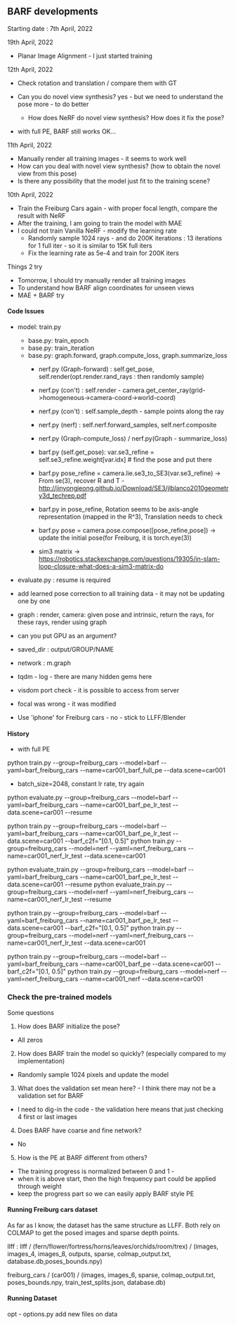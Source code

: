
## BARF developments

Starting date : 7th April, 2022


19th April, 2022

* Planar Image Alignment - I just started training


12th April, 2022

* Check rotation and translation / compare them with GT
* Can you do novel view synthesis? yes - but we need to understand the pose more - to do better
    * How does NeRF do novel view synthesis? How does it fix the pose?


* with full PE, BARF still works OK... 


11th April, 2022

* Manually render all training images - it seems to work well
* How can you deal with novel view synthesis? (how to obtain the novel view from this pose)
* Is there any possibility that the model just fit to the training scene? 



10th April, 2022

* Train the Freiburg Cars again - with proper focal length, compare the result with NeRF
* After the training, I am going to train the model with MAE
* I could not train Vanilla NeRF - modify the learning rate 
    * Randomly sample 1024 rays - and do 200K iterations : 13 iterations for 1 full iter - so it is similar to 15K full iters
    * Fix the learning rate as 5e-4 and train for 200K iters

Things 2 try

* Tomorrow, I should try manually render all training images
* To understand how BARF align coordinates for unseen views
* MAE + BARF try

#### Code Issues

* model: train.py
    * base.py: train_epoch
    * base.py: train_iteration
    * base.py: graph.forward, graph.compute_loss, graph.summarize_loss
        * nerf.py (Graph-forward) : self.get_pose, self.render(opt.render.rand_rays : then randomly sample)
        * nerf.py (con't) : self.render - camera.get_center_ray(grid->homogeneous->camera-coord->world-coord)
        * nerf.py (con't) : self.sample_depth - sample points along the ray
        * nerf.py (nerf) : self.nerf.forward_samples, self.nerf.composite
        * nerf.py (Graph-compute_loss) / nerf.py(Graph - summarize_loss)
        
        * barf.py (self.get_pose): var.se3_refine = self.se3_refine.weight[var.idx] # find the pose and put there
        * barf.py  pose_refine = camera.lie.se3_to_SE3(var.se3_refine) -> From se(3), recover R and T - http://jinyongjeong.github.io/Download/SE3/jlblanco2010geometry3d_techrep.pdf
        * barf.py  in pose_refine, Rotation seems to be axis-angle representation (mapped in the R^3), Translation needs to check
        * barf.py pose = camera.pose.compose([pose_refine,pose]) -> update the initial pose(for Freiburg, it is torch.eye(3))
        * sim3 matrix -> https://robotics.stackexchange.com/questions/19305/in-slam-loop-closure-what-does-a-sim3-matrix-do
* evaluate.py : resume is required
        

* add learned pose correction to all training data - it may not be updating one by one
* graph : render, camera: given pose and intrinsic, return the rays, for these rays, render using graph
* can you put GPU as an argument?
* saved_dir : output/GROUP/NAME
* network : m.graph 
* tqdm - log - there are many hidden gems here
* visdom port check - it is possible to access from server
* focal was wrong - it was modified
* Use 'iphone' for Freiburg cars - no - stick to LLFF/Blender

#### History

* with full PE

python train.py --group=freiburg_cars --model=barf --yaml=barf_freiburg_cars --name=car001_barf_full_pe --data.scene=car001

* batch_size=2048, constant lr rate, try again

python evaluate.py --group=freiburg_cars --model=barf --yaml=barf_freiburg_cars --name=car001_barf_pe_lr_test --data.scene=car001 --resume

python train.py --group=freiburg_cars --model=barf --yaml=barf_freiburg_cars --name=car001_barf_pe_lr_test --data.scene=car001 --barf_c2f="[0.1, 0.5]"
python train.py --group=freiburg_cars --model=nerf --yaml=nerf_freiburg_cars --name=car001_nerf_lr_test --data.scene=car001 

python evaluate_train.py --group=freiburg_cars --model=barf --yaml=barf_freiburg_cars --name=car001_barf_pe_lr_test --data.scene=car001 --resume
python evaluate_train.py  --group=freiburg_cars --model=nerf --yaml=nerf_freiburg_cars --name=car001_nerf_lr_test --resume

python train.py --group=freiburg_cars --model=barf --yaml=barf_freiburg_cars --name=car001_barf_pe_lr_test --data.scene=car001 --barf_c2f="[0.1, 0.5]"
python train.py --group=freiburg_cars --model=nerf --yaml=nerf_freiburg_cars --name=car001_nerf_lr_test --data.scene=car001 

python train.py --group=freiburg_cars --model=barf --yaml=barf_freiburg_cars --name=car001_barf_pe --data.scene=car001 --barf_c2f="[0.1, 0.5]"
python train.py --group=freiburg_cars --model=nerf --yaml=nerf_freiburg_cars --name=car001_nerf --data.scene=car001 




### Check the pre-trained models

Some questions

1) How does BARF initialize the pose?

* All zeros

2) How does BARF train the model so quickly? (especially compared to my implementation)

* Randomly sample 1024 pixels and update the model

3) What does the validation set mean here? - I think there may not be a validation set for BARF

* I need to dig-in the code - the validation here means that just checking 4 first or last images 

4) Does BARF have coarse and fine network?

* No

5) How is the PE at BARF different from others?

* The training progress is normalized between 0 and 1 - 
* when it is above start, then the high frequency part could be applied through weight
* keep the progress part so we can easily apply BARF style PE





#### Running Freiburg cars dataset

As far as I know, the dataset has the same structure as LLFF. Both rely on COLMAP to get the posed images and sparse depth points.

llff : llff / (fern/flower/fortress/horns/leaves/orchids/room/trex) / (images, images_4, images_8, outputs, sparse, colmap_output.txt, database.db,poses_bounds.npy)

freiburg_cars / (car001) / (images, images_6, sparse, colmap_output.txt, poses_bounds.npy, train_test_splits.json, database.db)


#### Running Dataset

opt - options.py
add new files on data



